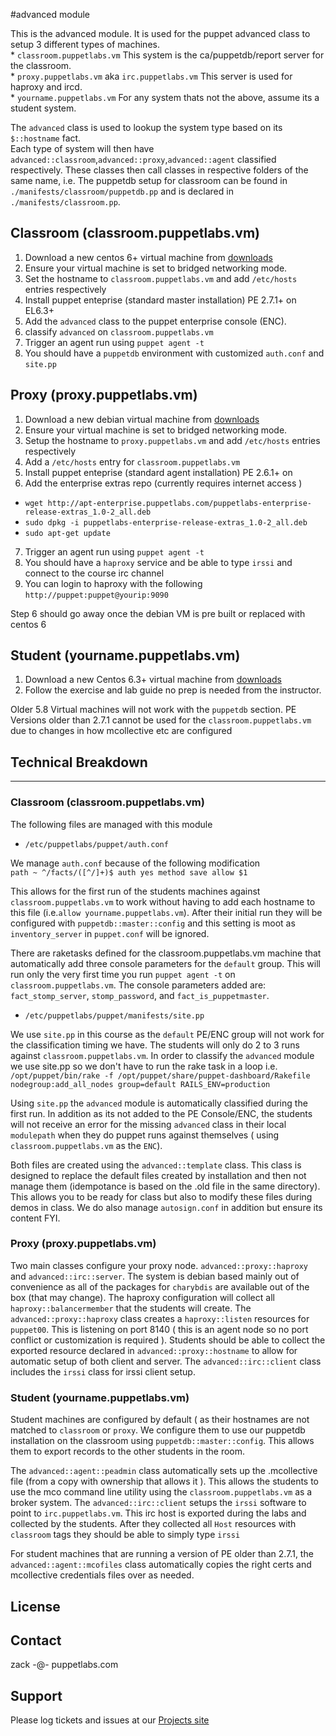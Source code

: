 #advanced module

This is the advanced module. It is used for the puppet advanced class to setup 3 different types of machines.  
    * `classroom.puppetlabs.vm` This system is the ca/puppetdb/report server for the classroom.  
    * `proxy.puppetlabs.vm` aka `irc.puppetlabs.vm` This server is used for haproxy and ircd.  
    * `yourname.puppetlabs.vm` For any system thats not the above, assume its a student system.  

The `advanced` class is used to lookup the system type based on its `$::hostname` fact.  
Each type of system will then have `advanced::classroom`,`advanced::proxy`,`advanced::agent` classified respectively. These classes then call classes in respective folders of the same name, i.e. The puppetdb setup for classroom can be found in `./manifests/classroom/puppetdb.pp` and is declared in `./manifests/classroom.pp`.

## Classroom (classroom.puppetlabs.vm)
1. Download a new centos 6+ virtual machine from [downloads](http://downloads.puppetlabs.vm)
2. Ensure your virtual machine is set to bridged networking mode.
3. Set the hostname to `classroom.puppetlabs.vm` and add `/etc/hosts` entries respectively
4. Install puppet enteprise (standard master installation) PE 2.7.1+ on EL6.3+
5. Add the `advanced` class to the puppet enterprise console (ENC).
6. classify `advanced` on `classroom.puppetlabs.vm`
7. Trigger an agent run using `puppet agent -t`
8. You should have a `puppetdb` environment with customized `auth.conf` and `site.pp`

## Proxy (proxy.puppetlabs.vm)
1. Download a new debian virtual machine from [downloads](http://downloads.puppetlabs.vm)
2. Ensure your virtual machine is set to bridged networking mode.
3. Setup the hostname to `proxy.puppetlabs.vm` and add `/etc/hosts` entries respectively
4. Add a `/etc/hosts` entry for `classroom.puppetlabs.vm`
5. Install puppet enteprise (standard agent installation) PE 2.6.1+ on
6. Add the enterprise extras repo (currently requires internet access )
 * `wget http://apt-enterprise.puppetlabs.com/puppetlabs-enterprise-release-extras_1.0-2_all.deb`  
 * `sudo dpkg -i puppetlabs-enterprise-release-extras_1.0-2_all.deb`  
 * `sudo apt-get update`  
7. Trigger an agent run using `puppet agent -t`
8. You should have a `haproxy` service and be able to type `irssi` and connect to the course irc channel
9. You can login to haproxy with the following  `http://puppet:puppet@yourip:9090`

Step 6 should go away once the debian VM is pre built or replaced with centos 6

## Student (yourname.puppetlabs.vm)
1. Download a new Centos 6.3+ virtual machine from [downloads](http://downloads.puppetlabs.vm)
2. Follow the exercise and lab guide no prep is needed from the instructor.

Older 5.8 Virtual machines will not work with the `puppetdb` section.
PE Versions older than 2.7.1 cannot be used for the `classroom.puppetlabs.vm` due to changes in how mcollective etc are configured

## Technical Breakdown
***

### Classroom (classroom.puppetlabs.vm) 
The following files are managed with this module
* `/etc/puppetlabs/puppet/auth.conf`  

We manage `auth.conf` because of the following modification  
`path ~ ^/facts/([^/]+)$
auth yes
method save
allow $1
`  

This allows for the first run of the students machines against `classroom.puppetlabs.vm` to work without having to add each hostname to this file (i.e.`allow yourname.puppetlabs.vm`). After their initial run they will be configured with `puppetdb::master::config` and this setting is moot as `inventory_server` in `puppet.conf` will be ignored.

There are raketasks defined for the classroom.puppetlabs.vm machine that automatically add three console parameters for the `default` group. This will run only the very first time you run `puppet agent -t` on `classroom.puppetlabs.vm`. The console parameters added are: `fact_stomp_server`, `stomp_password`, and `fact_is_puppetmaster`.

* `/etc/puppetlabs/puppet/manifests/site.pp`  

We use `site.pp` in this course as the `default` PE/ENC group will not work for the classification timing we have. The students will only do 2 to 3 runs against `classroom.puppetlabs.vm`. In order to classify the `advanced` module we use site.pp so we don't have to run the rake task in a loop i.e.  
`/opt/puppet/bin/rake -f /opt/puppet/share/puppet-dashboard/Rakefile nodegroup:add_all_nodes group=default RAILS_ENV=production`  

Using `site.pp` the `advanced` module is automatically classified during the first run. In addition as its not added to the PE Console/ENC, the students will not receive an error for the missing `advanced` class in their local `modulepath` when they do puppet runs against themselves ( using `classroom.puppetlabs.vm` as the `ENC`).

Both files are created using the `advanced::template` class. This class is designed to replace the default files created by installation and then not manage them (idempotance is based on the .old file in the same directory). This allows you to be ready for class but also to modify these files during demos in class. We do also manage `autosign.conf` in addition but ensure its content FYI.

### Proxy (proxy.puppetlabs.vm)
Two main classes configure your proxy node. `advanced::proxy::haproxy` and `advanced::irc::server`. The system is debian based mainly out of convenience as all of the packages for `charybdis` are available out of the box (that may change). The haproxy configuration will collect all `haproxy::balancermember` that the students will create. The `advanced::proxy::haproxy` class creates a `haproxy::listen` resources for `puppet00`. This is listening on port 8140 ( this is an agent node so no port conflict or customization is required ). Students should be able to collect the exported resource declared in `advanced::proxy::hostname` to allow for automatic setup of both client and server. The `advanced::irc::client` class includes the `irssi` class for irssi client setup.


### Student (yourname.puppetlabs.vm)
Student machines are configured by default ( as their hostnames are not matched to `classroom` or `proxy`. We configure them to use our puppetdb installation on the classroom using `puppetdb::master::config`. This allows them to export records to the other students in the room.  

The `advanced::agent::peadmin` class automatically sets up the .mcollective file (from a copy with ownership that allows it ). This allows the students to use the mco command line utility using the `classroom.puppetlabs.vm` as a broker system. The `advanced::irc::client` setups the `irssi` software to point to `irc.puppetlabs.vm`.  This irc host is exported during the labs and collected by the students. After they collected all `Host` resources with `classroom` tags they should be able to simply type `irssi`

For student machines that are running a version of PE older than 2.7.1, the `advanced::agent::mcofiles` class automatically copies the right certs and mcollective credentials files over as needed.

License
-------


Contact
-------
zack -@- puppetlabs.com

Support
-------

Please log tickets and issues at our [Projects site](http://projects.puppetlabs.com/projects/puppet-advanced/issues/new)
